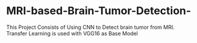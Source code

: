 # MRI-based-Brain-Tumor-Detection-

This Project Consists of Using CNN to Detect brain tumor from MRI.
Transfer Learning is used with VGG16 as Base Model
